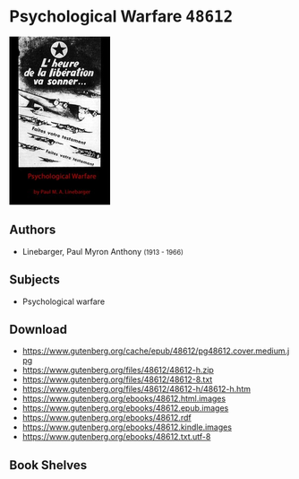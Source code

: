 # Psychological Warfare <kbd>48612</kbd>

![](./cover.medium.jpg "")

## Authors


 - Linebarger, Paul Myron Anthony <small>(1913 - 1966)</small>

## Subjects


 - Psychological warfare

## Download


 - https://www.gutenberg.org/cache/epub/48612/pg48612.cover.medium.jpg
 - https://www.gutenberg.org/files/48612/48612-h.zip
 - https://www.gutenberg.org/files/48612/48612-8.txt
 - https://www.gutenberg.org/files/48612/48612-h/48612-h.htm
 - https://www.gutenberg.org/ebooks/48612.html.images
 - https://www.gutenberg.org/ebooks/48612.epub.images
 - https://www.gutenberg.org/ebooks/48612.rdf
 - https://www.gutenberg.org/ebooks/48612.kindle.images
 - https://www.gutenberg.org/ebooks/48612.txt.utf-8

## Book Shelves


